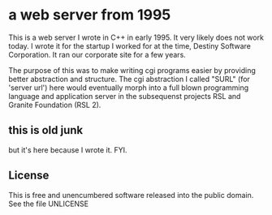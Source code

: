 # a web server from 1995

This is a web server I wrote in C++ in early 1995. It very likely does not work today.  I wrote it
for the startup I worked for at the time, Destiny Software Corporation. It ran our corporate site
for a few years.

The purpose of this was to make writing cgi programs easier by providing better abstraction and
structure.  The cgi abstraction I called "SURL" (for 'server url') here would eventually morph into a
full blown programming language and application server in the subsequenst projects RSL and Granite
Foundation (RSL 2).

## this is old junk

but it's here because I wrote it. FYI.

## License

This is free and unencumbered software released into the public domain. See the file UNLICENSE
